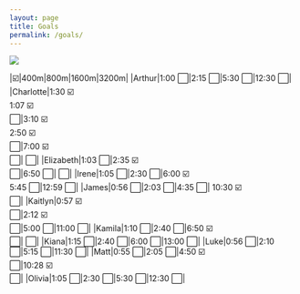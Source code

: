 ```yaml
---
layout: page
title: Goals
permalink: /goals/
---
```


![]({{site.baseurl}}/images/qualifying_standards.png)

|:ballot_box_with_check:|400m|800m|1600m|3200m|
|Arthur|1:00 :white_large_square:|2:15 :white_large_square:|5:30 :white_large_square:|12:30 :white_large_square:|
|Charlotte|1:30 :ballot_box_with_check: <br> 1:07 :ballot_box_with_check: <br> :white_large_square:|3:10 :ballot_box_with_check: <br> 2:50 :ballot_box_with_check: <br> :white_large_square:|7:00 :ballot_box_with_check: <br> :white_large_square:| :white_large_square:|
|Elizabeth|1:03 :white_large_square:|2:35 :ballot_box_with_check: <br> :white_large_square:|6:50 :white_large_square:| :white_large_square:|
|Irene|1:05 :white_large_square:|2:30 :white_large_square:|6:00 :ballot_box_with_check: <br> 5:45 :white_large_square:|12:59 :white_large_square:|
|James|0:56 :white_large_square:|2:03 :white_large_square:|4:35 :white_large_square:| 10:30 :ballot_box_with_check: <br> :white_large_square:|
|Kaitlyn|0:57 :ballot_box_with_check: <br> :white_large_square:|2:12 :ballot_box_with_check: <br> :white_large_square:|5:00 :white_large_square:|11:00 :white_large_square:|
|Kamila|1:10 :white_large_square:|2:40 :white_large_square:|6:50 :ballot_box_with_check: <br> :white_large_square:| :white_large_square:|
|Kiana|1:15 :white_large_square:|2:40 :white_large_square:|6:00 :white_large_square:|13:00 :white_large_square:|
|Luke|0:56 :white_large_square:|2:10 :white_large_square:|5:15 :white_large_square:|11:30 :white_large_square:|
|Matt|0:55 :white_large_square:|2:05 :white_large_square:|4:50 :ballot_box_with_check: <br> :white_large_square:|10:28 :ballot_box_with_check: <br> :white_large_square:|
|Olivia|1:05 :white_large_square:|2:30 :white_large_square:|5:30 :white_large_square:|12:30 :white_large_square:|




